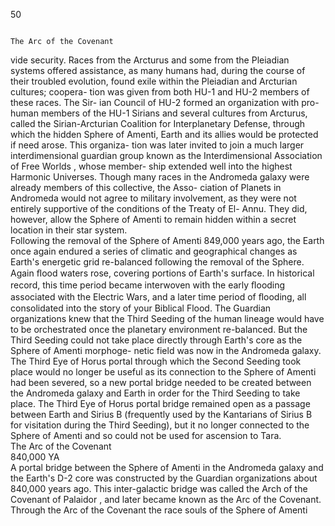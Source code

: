 50 


                                                                                  
                                                                                 The Arc of the Covenant
vide security. Races from the Arcturus and some from the Pleiadian systems
offered assistance, as many humans had, during the course of their troubled
evolution, found exile within the Pleiadian and Arcturian cultures; coopera-
tion was given from both HU-1 and HU-2 members of these races. The Sir-
ian Council of HU-2 formed an organization with pro-human members of the
HU-1 Sirians and several cultures from Arcturus, called the Sirian-Arcturian
Coalition for Interplanetary Defense,  through which the hidden Sphere of
Amenti, Earth and its allies would be protected if need arose. This organiza-
tion was later invited to join a much larger interdimensional guardian group
known as the Interdimensional Association of Free Worlds , whose member-
ship extended well into the highest Harmonic Universes. Though many races
in the Andromeda galaxy were already members of this collective, the Asso-
ciation of Planets in Andromeda  would not agree to military involvement,
as they were not entirely supportive of the conditions of the Treaty of El-
Annu. They did, however, allow the Sphere of Amenti to remain hidden
within a secret location in their star system.  
    Following the removal of the Sphere of Amenti 849,000 years ago, the
Earth once again endured a series of climatic and geographical changes as
Earth's energetic grid re-balanced following the removal of the Sphere.
Again ﬂood waters rose, covering portions of Earth's surface. In historical
record, this time period became interwoven with the early ﬂooding associated
with the Electric Wars, and a later time period of ﬂooding, all consolidated
into the story of your Biblical Flood. The Guardian organizations knew that
the Third Seeding of the human lineage would have to be orchestrated once
the planetary environment re-balanced. But the Third Seeding could not
take place directly through Earth's core as the Sphere of Amenti morphoge-
netic field was now in the Andromeda galaxy. The Third Eye of Horus portal
through which the Second Seeding took place would no longer be useful as
its connection to the Sphere of Amenti had been severed, so a new portal
bridge needed to be created between the Andromeda galaxy and Earth in
order for the Third Seeding to take place. The Third Eye of Horus portal
bridge remained open as a passage between Earth and Sirius B (frequently
used by the Kantarians of Sirius B for visitation during the Third Seeding),
but it no longer connected to the Sphere of Amenti and so could not be used
for ascension to Tara.  
                                             The Arc of the Covenant  
                                                          840,000 YA        
       A  portal bridge between the Sphere of Amenti in the Andromeda galaxy
and the Earth's D-2 core was constructed by the Guardian organizations
about 840,000 years ago. This inter-galactic bridge was called the  Arch of the
   Covenant of Palaidor , and later became known as the Arc of the Covenant.
Through the Arc of the Covenant the race souls of the Sphere of Amenti